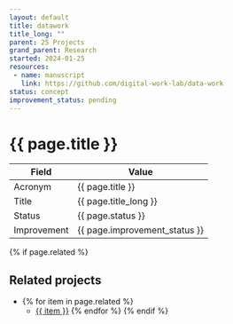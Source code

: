 ```yaml
---
layout: default
title: datawork
title_long: ""
parent: 25 Projects
grand_parent: Research
started: 2024-01-25
resources:
 - name: manuscript
   link: https://github.com/digital-work-lab/data-work
status: concept
improvement_status: pending
---
```


# {{ page.title }}

Field               | Value
------------------- | ----------------------------------
Acronym             | {{ page.title }}
Title               | {{ page.title_long }}
Status              | {{ page.status }}
Improvement         | {{ page.improvement_status }}

{% if page.related %}
## Related projects 

- {% for item in page.related %}
  - <a href="{{ item }}">{{ item }}</a>
{% endfor %}
{% endif %}
